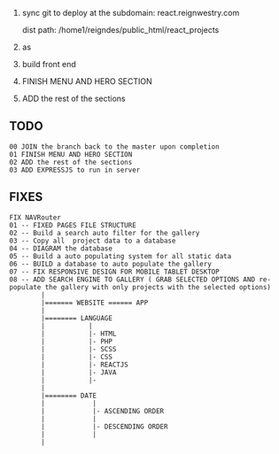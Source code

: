 1) sync git to deploy at the subdomain: 
    react.reignwestry.com

    dist path: /home1/reigndes/public_html/react_projects
2) as

3) build front end
4)  FINISH MENU AND HERO SECTION
5)  ADD the rest of the sections


## TODO 
    00 JOIN the branch back to the master upon completion
    01 FINISH MENU AND HERO SECTION
    02 ADD the rest of the sections
    03 ADD EXPRESSJS to run in server
    


## FIXES

    FIX NAVRouter
    01 -- FIXED PAGES FILE STRUCTURE
    02 -- Build a search auto filter for the gallery
    03 -- Copy all  project data to a database
    04 -- DIAGRAM the database
    05 -- Build a auto populating system for all static data
    06 -- BUILD a database to auto populate the gallery
    07 -- FIX RESPONSIVE DESIGN FOR MOBILE TABLET DESKTOP
    08 -- ADD SEARCH ENGINE TO GALLERY ( GRAB SELECTED OPTIONS AND re-populate the gallery with only projects with the selected options)
            |
            |======= WEBSITE ====== APP
            |
            |======== LANGUAGE
            |           |
            |           |- HTML
            |           |- PHP
            |           |- SCSS
            |           |- CSS
            |           |- REACTJS
            |           |- JAVA
            |           |- 
            |
            |======== DATE
            |            |
            |            |- ASCENDING ORDER
            |            |
            |            |- DESCENDING ORDER
            |            |
            |
                        